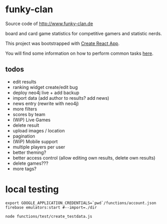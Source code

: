 # funky-clan

Source code of http://www.funky-clan.de

board and card game statistics for competitive gamers and statistic nerds.

This project was bootstrapped with [Create React App](https://github.com/facebook/create-react-app).

You will find some information on how to perform common tasks [here](https://github.com/facebook/create-react-app/blob/master/packages/react-scripts/template/README.md).

## todos

* edit results
* ranking widget create/edit bug
* deploy neo4j live + add backup
* import data (add author to results? add news)
* news entry (rewrite with neo4j)  
* more filters
* scores by team  
* (WiP) Live Games
* delete result  
* upload images / location
* pagination
* (WiP) Mobile support
* multiple players per user  
* better theming?
* better access control (allow editing own results, delete own results)
* delete games???
* more tags?


# local testing

    export GOOGLE_APPLICATION_CREDENTIALS=`pwd`/functions/account.json
    firebase emulators:start #--import=./dir
    
    node functions/test/create_testdata.js